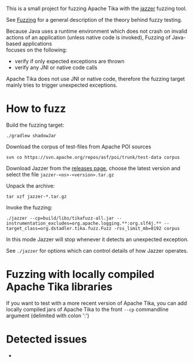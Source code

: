 This is a small project for fuzzing Apache Tika with the [jazzer](https://github.com/CodeIntelligenceTesting/jazzer) fuzzing tool.

See [Fuzzing](https://en.wikipedia.org/wiki/Fuzzing) for a general description of the theory behind fuzzy testing.

Because Java uses a runtime environment which does not crash on invalid actions of an 
application (unless native code is invoked), Fuzzing of Java-based applications  
focuses on the following:

* verify if only expected exceptions are thrown
* verify any JNI or native code calls 

Apache Tika does not use JNI or native code, therefore the fuzzing target mainly
tries to trigger unexpected exceptions.

# How to fuzz

Build the fuzzing target:

    ./gradlew shadowJar

Download the corpus of test-files from Apache POI sources

    svn co https://svn.apache.org/repos/asf/poi/trunk/test-data corpus

Download Jazzer from the [releases page](https://github.com/CodeIntelligenceTesting/jazzer/releases), 
choose the latest version and select the file `jazzer-<os>-<version>.tar.gz`

Unpack the archive:

    tar xzf jazzer-*.tar.gz

Invoke the fuzzing:

    ./jazzer --cp=build/libs/tikafuzz-all.jar --instrumentation_excludes=org.apache.logging.**:org.slf4j.** --target_class=org.dstadler.tika.fuzz.Fuzz -rss_limit_mb=8192 corpus

In this mode Jazzer will stop whenever it detects an unexpected exception.

See `./jazzer` for options which can control details of how Jazzer operates.

# Fuzzing with locally compiled Apache Tika libraries

If you want to test with a more recent version of Apache Tika, you can add 
locally compiled jars of Apache Tika to the front `--cp` commandline argument (delimited with colon ':')

# Detected issues

* 
